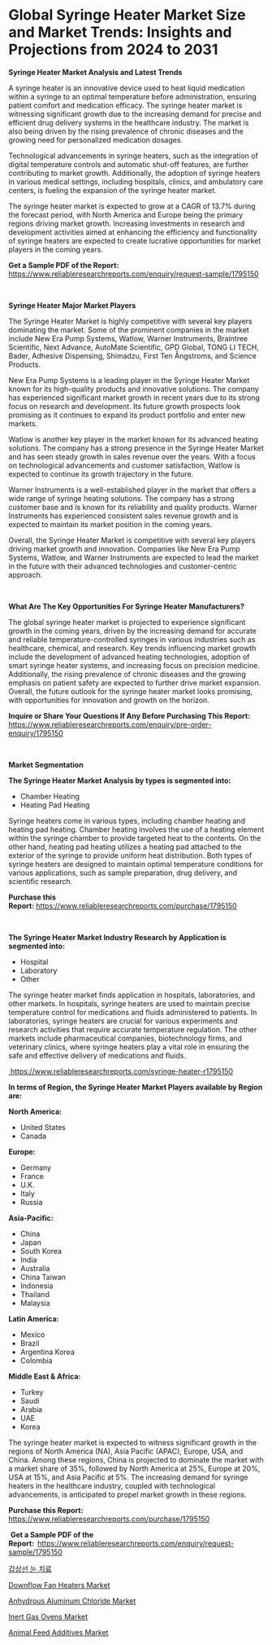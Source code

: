 <p><h1>Global Syringe Heater Market Size and Market Trends: Insights and Projections from 2024 to 2031</h1></p><p><strong>Syringe Heater Market Analysis and Latest Trends</strong></p>
<p><p>A syringe heater is an innovative device used to heat liquid medication within a syringe to an optimal temperature before administration, ensuring patient comfort and medication efficacy. The syringe heater market is witnessing significant growth due to the increasing demand for precise and efficient drug delivery systems in the healthcare industry. The market is also being driven by the rising prevalence of chronic diseases and the growing need for personalized medication dosages.</p><p>Technological advancements in syringe heaters, such as the integration of digital temperature controls and automatic shut-off features, are further contributing to market growth. Additionally, the adoption of syringe heaters in various medical settings, including hospitals, clinics, and ambulatory care centers, is fueling the expansion of the syringe heater market.</p><p>The syringe heater market is expected to grow at a CAGR of 13.7% during the forecast period, with North America and Europe being the primary regions driving market growth. Increasing investments in research and development activities aimed at enhancing the efficiency and functionality of syringe heaters are expected to create lucrative opportunities for market players in the coming years.</p></p>
<p><strong>Get a Sample PDF of the Report:&nbsp;</strong> <a href="https://www.reliableresearchreports.com/enquiry/request-sample/1795150">https://www.reliableresearchreports.com/enquiry/request-sample/1795150</a></p>
<p>&nbsp;</p>
<p><strong>Syringe Heater Major Market Players</strong></p>
<p><p>The Syringe Heater Market is highly competitive with several key players dominating the market. Some of the prominent companies in the market include New Era Pump Systems, Watlow, Warner Instruments, Braintree Scientific, Next Advance, AutoMate Scientific, GPD Global, TONG LI TECH, Bader, Adhesive Dispensing, Shimadzu, First Ten Ångstroms, and Science Products.</p><p>New Era Pump Systems is a leading player in the Syringe Heater Market known for its high-quality products and innovative solutions. The company has experienced significant market growth in recent years due to its strong focus on research and development. Its future growth prospects look promising as it continues to expand its product portfolio and enter new markets.</p><p>Watlow is another key player in the market known for its advanced heating solutions. The company has a strong presence in the Syringe Heater Market and has seen steady growth in sales revenue over the years. With a focus on technological advancements and customer satisfaction, Watlow is expected to continue its growth trajectory in the future.</p><p>Warner Instruments is a well-established player in the market that offers a wide range of syringe heating solutions. The company has a strong customer base and is known for its reliability and quality products. Warner Instruments has experienced consistent sales revenue growth and is expected to maintain its market position in the coming years.</p><p>Overall, the Syringe Heater Market is competitive with several key players driving market growth and innovation. Companies like New Era Pump Systems, Watlow, and Warner Instruments are expected to lead the market in the future with their advanced technologies and customer-centric approach.</p></p>
<p>&nbsp;</p>
<p><strong>What Are The Key Opportunities For Syringe Heater Manufacturers?</strong></p>
<p><p>The global syringe heater market is projected to experience significant growth in the coming years, driven by the increasing demand for accurate and reliable temperature-controlled syringes in various industries such as healthcare, chemical, and research. Key trends influencing market growth include the development of advanced heating technologies, adoption of smart syringe heater systems, and increasing focus on precision medicine. Additionally, the rising prevalence of chronic diseases and the growing emphasis on patient safety are expected to further drive market expansion. Overall, the future outlook for the syringe heater market looks promising, with opportunities for innovation and growth on the horizon.</p></p>
<p><strong>Inquire or Share Your Questions If Any Before Purchasing This Report:</strong> <a href="https://www.reliableresearchreports.com/enquiry/pre-order-enquiry/1795150">https://www.reliableresearchreports.com/enquiry/pre-order-enquiry/1795150</a></p>
<p>&nbsp;</p>
<p><strong>Market Segmentation</strong></p>
<p><strong>The Syringe Heater Market Analysis by types is segmented into:</strong></p>
<p><ul><li>Chamber Heating</li><li>Heating Pad Heating</li></ul></p>
<p><p>Syringe heaters come in various types, including chamber heating and heating pad heating. Chamber heating involves the use of a heating element within the syringe chamber to provide targeted heat to the contents. On the other hand, heating pad heating utilizes a heating pad attached to the exterior of the syringe to provide uniform heat distribution. Both types of syringe heaters are designed to maintain optimal temperature conditions for various applications, such as sample preparation, drug delivery, and scientific research.</p></p>
<p><strong>Purchase this Report:&nbsp;</strong><a href="https://www.reliableresearchreports.com/purchase/1795150">https://www.reliableresearchreports.com/purchase/1795150</a></p>
<p>&nbsp;</p>
<p><strong>The Syringe Heater Market Industry Research by Application is segmented into:</strong></p>
<p><ul><li>Hospital</li><li>Laboratory</li><li>Other</li></ul></p>
<p><p>The syringe heater market finds application in hospitals, laboratories, and other markets. In hospitals, syringe heaters are used to maintain precise temperature control for medications and fluids administered to patients. In laboratories, syringe heaters are crucial for various experiments and research activities that require accurate temperature regulation. The other markets include pharmaceutical companies, biotechnology firms, and veterinary clinics, where syringe heaters play a vital role in ensuring the safe and effective delivery of medications and fluids.</p></p>
<p><a href="https://www.reliableresearchreports.com/syringe-heater-r1795150">&nbsp;https://www.reliableresearchreports.com/syringe-heater-r1795150</a></p>
<p><strong>In terms of Region, the Syringe Heater Market Players available by Region are:</strong></p>
<p>
    <p> <strong> North America: </strong>
        <ul>
            <li>United States</li>
            <li>Canada</li>
        </ul>
        </p> 
    <p> <strong> Europe: </strong>
        <ul>
            <li>Germany</li>
            <li>France</li>
            <li>U.K.</li>
            <li>Italy</li>
            <li>Russia</li>
        </ul>
        </p> 
    <p> <strong> Asia-Pacific: </strong>
        <ul>
            <li>China</li>
            <li>Japan</li>
            <li>South Korea</li>
            <li>India</li>
            <li>Australia</li>
            <li>China Taiwan</li>
            <li>Indonesia</li>
            <li>Thailand</li>
            <li>Malaysia</li>
        </ul>
        </p> 
    <p> <strong> Latin America: </strong>
        <ul>
            <li>Mexico</li>
            <li>Brazil</li>
            <li>Argentina Korea</li>
            <li>Colombia</li>
        </ul>
        </p> 
    <p> <strong> Middle East & Africa: </strong>
        <ul>
            <li>Turkey</li>
            <li>Saudi</li>
            <li>Arabia</li>
            <li>UAE</li>
            <li>Korea</li>
        </ul>
    </p>
    </p>
<p><p>The syringe heater market is expected to witness significant growth in the regions of North America (NA), Asia Pacific (APAC), Europe, USA, and China. Among these regions, China is projected to dominate the market with a market share of 35%, followed by North America at 25%, Europe at 20%, USA at 15%, and Asia Pacific at 5%. The increasing demand for syringe heaters in the healthcare industry, coupled with technological advancements, is anticipated to propel market growth in these regions.</p></p>
<p><strong>Purchase this Report: </strong><a href="https://www.reliableresearchreports.com/purchase/1795150">https://www.reliableresearchreports.com/purchase/1795150</a></p>
<p>&nbsp;<strong>Get a Sample PDF of the Report:&nbsp;&nbsp;</strong><a href="https://www.reliableresearchreports.com/enquiry/request-sample/1795150">https://www.reliableresearchreports.com/enquiry/request-sample/1795150</a></p>
<p><strong></strong></p>
<p><p><a href="https://github.com/nuekbpymrrz5/Market-Research-Report-List-1/blob/main/868246729360.md">갑상선 눈 치료</a></p><p><a href="https://github.com/yoshih12/Market-Research-Report-List-3/blob/main/downflow-fan-heaters-market.md">Downflow Fan Heaters Market</a></p><p><a href="https://issuu.com/reportprime-2/docs/anhydrous-aluminum-chloride-market-size-2030.pptx">Anhydrous Aluminum Chloride Market</a></p><p><a href="https://github.com/castoriffic/Market-Research-Report-List-4/blob/main/inert-gas-ovens-market.md">Inert Gas Ovens Market</a></p><p><a href="https://issuu.com/reportprime-2/docs/animal-feed-additives-market-size-2030.pptx">Animal Feed Additives Market</a></p></p>